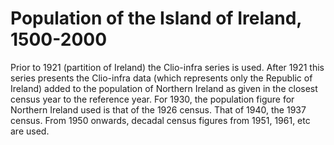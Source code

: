# Population of the Island of Ireland, 1500-2000

Prior to 1921 (partition of Ireland) the Clio-infra series is used. After 1921 this series presents the Clio-infra data (which represents only the Republic of Ireland) added to the population of Northern Ireland as given in the closest census year to the reference year. For 1930, the population figure for Northern Ireland used is that of the 1926 census. That of 1940, the 1937 census. From 1950 onwards, decadal census figures from 1951, 1961, etc are used. 